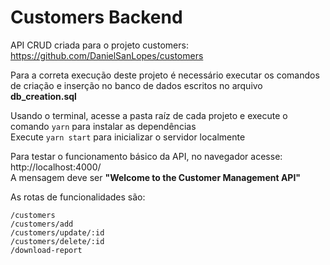 ﻿# Customers Backend

  
API CRUD criada para o projeto customers: https://github.com/DanielSanLopes/customers  
  
Para a correta execução deste projeto é necessário executar os comandos de criação e inserção no banco de dados escritos no arquivo **db_creation.sql**


Usando o terminal, acesse a pasta raíz de cada projeto e execute o  comando ``yarn``  para instalar as dependências  
Execute ``yarn start``  para inicializar o servidor localmente


Para testar o funcionamento básico da API, no navegador acesse: http://localhost:4000/     
A mensagem deve ser **"Welcome to the Customer Management API"**  


As rotas de funcionalidades são:  
  
``/customers``  
``/customers/add``  
``/customers/update/:id``  
``/customers/delete/:id``  
``/download-report``  
